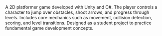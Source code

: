 A 2D platformer game developed with Unity and C#. The player controls a character to jump over obstacles, shoot arrows, and progress through levels. Includes core mechanics such as movement, collision detection, scoring, and level transitions. Designed as a student project to practice fundamental game development concepts.
